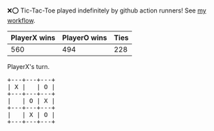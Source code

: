 :x::o: Tic-Tac-Toe played indefinitely by github action runners! See [my workflow](.github/workflows/play.yaml).

|PlayerX wins|PlayerO wins|Ties|
|-|-|-|
|560|494|228|

PlayerX's turn.

<pre>
+---+---+---+
| X |   | O |
+---+---+---+
|   | O | X |
+---+---+---+
|   | X | O |
+---+---+---+
</pre>